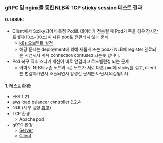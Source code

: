 ### gRPC 및 nginx를 통한 NLB의 TCP sticky session 테스트 결과 

#### 0. ISSUE: 
 - Client에서 Stciky되어서 특정 Pod로 데이터가 전송될 때 Pod가 죽을 경우 장시간 트래픽(10초~30초)이 다른 pod로 전환되지 않는 문제
   - [k8s 오브젝트 설정](k8s.yaml)
   - 해당 문제는 deployment에 의해 새롭게 뜨는 pod가 NLB에 register 완료되는 시점까지 계속 connection confused 되는듯 합니다.
 - Pod 복구 직후 스티키 세션이 바로 안걸리고 로드밸런싱 되는 문제
   - 아마도 NLB의 a존 노드와 c존 노드가 서로 다른 pod에 sticky를 걸고, client는 번갈아가면서 호출되면서 발생한 문제는 아닌지 의심됩니다. 

#### 1. 테스트 환경:
 - EKS 1.21
 - aws load balancer controller 2.2.4
 - NLB (세부 설정 [참고](k8s.yaml))
 - TCP 환경
   - Apache pod 
 - gRPC 환경
   - [Server](grpc/examples/python/xds/server.py)
   - [Client](grpc/examples/python/xds/nlb.py)

